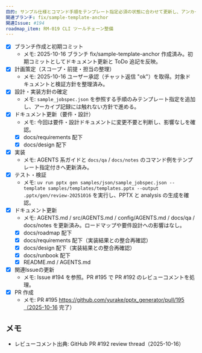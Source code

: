 ```yaml
---
目的: サンプル仕様とコマンド手順をテンプレート指定必須の状態に合わせて更新し、アンカー付きテンプレでも失敗しないようにする
関連ブランチ: fix/sample-template-anchor
関連Issue: #194
roadmap_item: RM-019 CLI ツールチェーン整備
---
```


- [x] ブランチ作成と初期コミット
  - メモ: 2025-10-16 ブランチ fix/sample-template-anchor 作成済み。初期コミットとしてドキュメント更新と ToDo 追記を反映。
- [x] 計画策定（スコープ・前提・担当の整理）
  - メモ: 2025-10-16 ユーザー承認（チャット返信 "ok"）を取得。対象ドキュメントと検証方針を整理済み。
- [x] 設計・実装方針の確定
  - メモ: `sample_jobspec.json` を参照する手順のみテンプレート指定を追加し、アーカイブ記録には触れない方針で進める。
- [x] ドキュメント更新（要件・設計）
  - メモ: 今回は要件・設計ドキュメントに変更不要と判断し、影響なしを確認。
  - [x] docs/requirements 配下
  - [x] docs/design 配下
- [x] 実装
  - メモ: AGENTS 系ガイドと `docs/qa` / `docs/notes` のコマンド例をテンプレート指定付きへ更新済み。
- [x] テスト・検証
  - メモ: `uv run pptx gen samples/json/sample_jobspec.json --template samples/templates/templates.pptx --output .pptx/gen/review-20251016` を実行し、PPTX と analysis の生成を確認。
- [x] ドキュメント更新
  - メモ: AGENTS.md / src/AGENTS.md / config/AGENTS.md / docs/qa / docs/notes を更新済み。ロードマップや要件設計への影響はなし。
  - [x] docs/roadmap 配下
  - [x] docs/requirements 配下（実装結果との整合再確認）
  - [x] docs/design 配下（実装結果との整合再確認）
  - [x] docs/runbook 配下
  - [x] README.md / AGENTS.md
- [x] 関連Issueの更新
  - メモ: Issue #194 を参照。PR #195 で PR #192 のレビューコメントを処理。
- [x] PR 作成
  - メモ: PR #195 https://github.com/yurake/pptx_generator/pull/195（2025-10-16 完了）

## メモ
- レビューコメント出典: GitHub PR #192 review thread（2025-10-16）

